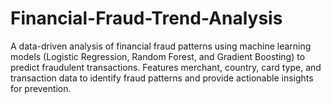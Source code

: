 # Financial-Fraud-Trend-Analysis
A data-driven analysis of financial fraud patterns using machine learning models (Logistic Regression, Random Forest, and Gradient Boosting) to predict fraudulent transactions. Features merchant, country, card type, and transaction data to identify fraud patterns and provide actionable insights for prevention.
